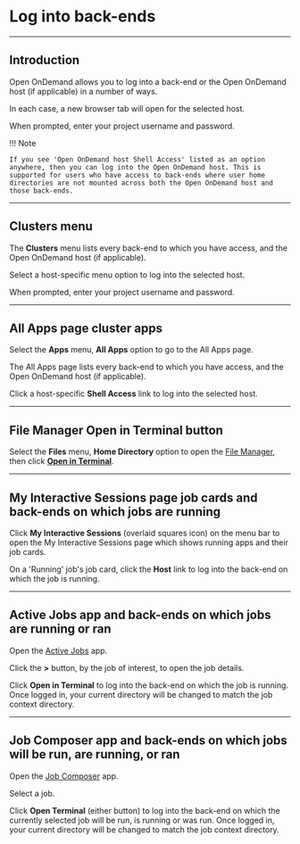 # Log into back-ends

---

## Introduction

Open OnDemand allows you to log into a back-end or the Open OnDemand host (if applicable) in a number of ways.

In each case, a new browser tab will open for the selected host.

When prompted, enter your project username and password.

!!! Note

    If you see 'Open OnDemand host Shell Access' listed as an option anywhere, then you can log into the Open OnDemand host. This is supported for users who have access to back-ends where user home directories are not mounted across both the Open OnDemand host and those back-ends.

---

## **Clusters** menu

The **Clusters** menu lists every back-end to which you have access, and the Open OnDemand host (if applicable).

Select a host-specific menu option to log into the selected host.

When prompted, enter your project username and password.

---

## All Apps page cluster apps

Select the **Apps** menu, **All Apps** option to go to the All Apps page.

The All Apps page lists every back-end to which you have access, and the Open OnDemand host (if applicable).

Click a host-specific **Shell Access** link to log into the selected host.

---

## File Manager **Open in Terminal** button

Select the **Files** menu, **Home Directory** option to open the [File Manager](./files.md), then click **[Open in Terminal](./files.md#open-in-terminal)**.

---

## My Interactive Sessions page job cards and back-ends on which jobs are running

Click **My Interactive Sessions** (overlaid squares icon) on the menu bar to open the My Interactive Sessions page which shows running apps and their job cards.

On a 'Running' job's job card, click the **Host** link to log into the back-end on which the job is running.

---

## Active Jobs app and back-ends on which jobs are running or ran

Open the [Active Jobs](apps/active-jobs.md) app.

Click the **>** button, by the job of interest, to open the job details.

Click **Open in Terminal** to log into the back-end on which the job is running. Once logged in, your current directory will be changed to match the job context directory.

---

## Job Composer app and back-ends on which jobs will be run, are running, or ran

Open the [Job Composer](apps/job-composer.md) app.

Select a job.

Click **Open Terminal** (either button) to log into the back-end on which the currently selected job will be run, is running or was run. Once logged in, your current directory will be changed to match the job context directory.
